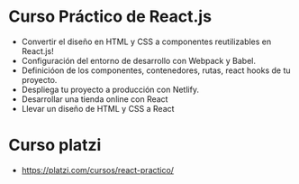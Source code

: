 # Curso Práctico de React.js

* Convertir el diseño en HTML y CSS a componentes reutilizables en React.js! 
* Configuración del entorno de desarrollo con Webpack y Babel. 
* Definicióon de los componentes, contenedores, rutas, react hooks de tu proyecto. 
* Despliega tu proyecto a producción con Netlify.
* Desarrollar una tienda online con React
* Llevar un diseño de HTML y CSS a React

# Curso platzi

* https://platzi.com/cursos/react-practico/
